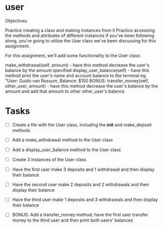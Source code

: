 # user

Objectives:

Practice creating a class and making instances from it
Practice accessing the methods and attributes of different instances
If you've been following along, you're going to utilize the User class we've been discussing for this assignment.

For this assignment, we'll add some functionality to the User class:

make_withdrawal(self, amount) - have this method decrease the user's balance by the amount specified
display_user_balance(self) - have this method print the user's name and account balance to the terminal
eg. "User: Guido van Rossum, Balance: $150
BONUS: transfer_money(self, other_user, amount) - have this method decrease the user's balance by the amount and add that amount to other other_user's balance


# Tasks

- [ ] Create a file with the User class, including the __init__ and make_deposit methods

- [ ] Add a make_withdrawal method to the User class

- [ ] Add a display_user_balance method to the User class

- [ ] Create 3 instances of the User class

- [ ] Have the first user make 3 deposits and 1 withdrawal and then display their balance

- [ ] Have the second user make 2 deposits and 2 withdrawals and then display their balance

- [ ] Have the third user make 1 deposits and 3 withdrawals and then display their balance

- [ ] BONUS: Add a transfer_money method; have the first user transfer money to the third user and then print both users' balances
